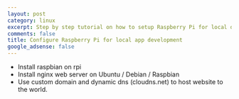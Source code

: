 ```yaml
---
layout: post
category: linux
excerpt: Step by step tutorial on how to setup Raspberry Pi for local development such as webserver, web hosting, app development etc.
comments: false
title: Configure Raspberry Pi for local app development
google_adsense: false
---
```

* Install raspbian on rpi
* Install nginx web server on Ubuntu / Debian / Raspbian
* Use custom domain and dynamic dns (cloudns.net) to host website to the world.
